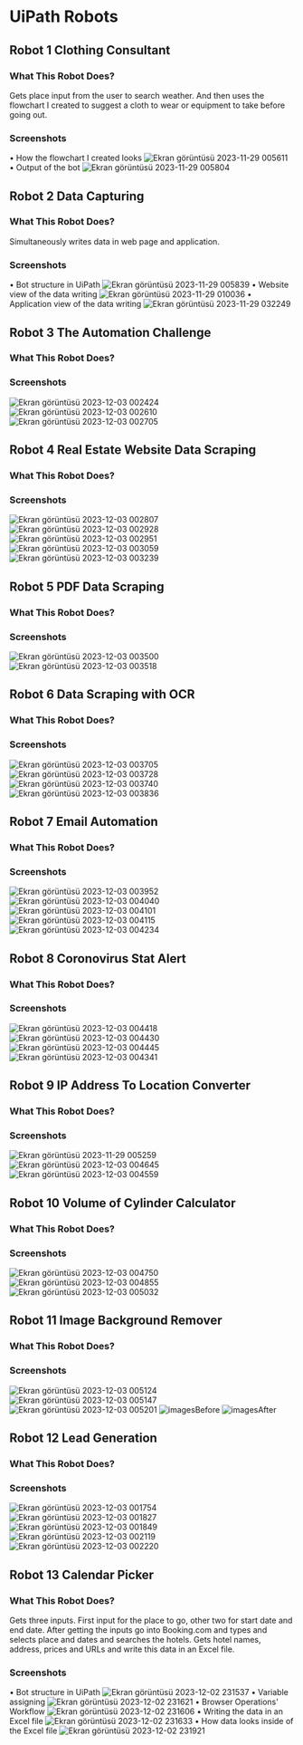 # UiPath Robots
 
## Robot 1 Clothing Consultant
### What This Robot Does?
Gets place input from the user to search weather.
And then uses the flowchart I created to suggest a cloth to wear or equipment to take before going out.
### Screenshots
• How the flowchart I created looks
![Ekran görüntüsü 2023-11-29 005611](https://github.com/FikretGezer/UiPathRobots/assets/64322071/fb380085-6acc-4b8e-ac9e-aecec68a3bc6)
• Output of the bot
![Ekran görüntüsü 2023-11-29 005804](https://github.com/FikretGezer/UiPathRobots/assets/64322071/57e70963-7b03-48ee-a806-f925616b82a2)

## Robot 2 Data Capturing
### What This Robot Does?
Simultaneously writes data in web page and application.
### Screenshots
• Bot structure in UiPath
![Ekran görüntüsü 2023-11-29 005839](https://github.com/FikretGezer/UiPathRobots/assets/64322071/2080bd92-94a3-4688-a03f-5a00595a3205)
• Website view of the data writing
![Ekran görüntüsü 2023-11-29 010036](https://github.com/FikretGezer/UiPathRobots/assets/64322071/4bb357ca-ad53-40bd-8771-8a6543e9db15)
• Application view of the data writing
![Ekran görüntüsü 2023-11-29 032249](https://github.com/FikretGezer/UiPathRobots/assets/64322071/499a153e-85d7-4d8a-a2fc-7754619266d1)

## Robot 3 The Automation Challenge
### What This Robot Does?
### Screenshots
![Ekran görüntüsü 2023-12-03 002424](https://github.com/FikretGezer/UiPathRobots/assets/64322071/1975e013-d2e3-47f8-acb9-5212e2626c14)
![Ekran görüntüsü 2023-12-03 002610](https://github.com/FikretGezer/UiPathRobots/assets/64322071/8b4ab54a-acf3-49b7-af8a-8507aed6e222)
![Ekran görüntüsü 2023-12-03 002705](https://github.com/FikretGezer/UiPathRobots/assets/64322071/2f652b1a-8269-4ace-993b-b6e8ae4ebcfb)

## Robot 4 Real Estate Website Data Scraping
### What This Robot Does?
### Screenshots
![Ekran görüntüsü 2023-12-03 002807](https://github.com/FikretGezer/UiPathRobots/assets/64322071/6d496530-cec2-4237-8441-a337e5222271)
![Ekran görüntüsü 2023-12-03 002928](https://github.com/FikretGezer/UiPathRobots/assets/64322071/c6c3806d-3f4c-4e33-9ba7-d0335e1abd3a)
![Ekran görüntüsü 2023-12-03 002951](https://github.com/FikretGezer/UiPathRobots/assets/64322071/e31c8dfc-ebcb-43d6-9708-a70a60ce5d8e)
![Ekran görüntüsü 2023-12-03 003059](https://github.com/FikretGezer/UiPathRobots/assets/64322071/fc997b2e-109d-42f1-9454-c4a669016376)
![Ekran görüntüsü 2023-12-03 003239](https://github.com/FikretGezer/UiPathRobots/assets/64322071/10a9150e-c6f8-4ab2-8c64-1439a2ab6601)

## Robot 5 PDF Data Scraping
### What This Robot Does?
### Screenshots
![Ekran görüntüsü 2023-12-03 003500](https://github.com/FikretGezer/UiPathRobots/assets/64322071/a42ac6a7-b6fd-4d80-89c7-30fe9b4b87f6)
![Ekran görüntüsü 2023-12-03 003518](https://github.com/FikretGezer/UiPathRobots/assets/64322071/bc81030b-daf4-4c3d-b8e8-a9e4a3cafd41)

## Robot 6 Data Scraping with OCR
### What This Robot Does?
### Screenshots
![Ekran görüntüsü 2023-12-03 003705](https://github.com/FikretGezer/UiPathRobots/assets/64322071/6c90f997-c0a0-4279-9bfa-3d861f4523b8)
![Ekran görüntüsü 2023-12-03 003728](https://github.com/FikretGezer/UiPathRobots/assets/64322071/baac3297-a4cb-4a20-8ade-f13c50f849df)
![Ekran görüntüsü 2023-12-03 003740](https://github.com/FikretGezer/UiPathRobots/assets/64322071/1802bb85-19c3-438d-866f-a9aa17ea4d02)
![Ekran görüntüsü 2023-12-03 003836](https://github.com/FikretGezer/UiPathRobots/assets/64322071/9ddb703a-b4fd-4b9f-9d73-cf4d531a11ed)

## Robot 7 Email Automation
### What This Robot Does?
### Screenshots
![Ekran görüntüsü 2023-12-03 003952](https://github.com/FikretGezer/UiPathRobots/assets/64322071/9d632c2b-3a71-4aab-b3c2-a70bcc105193)
![Ekran görüntüsü 2023-12-03 004040](https://github.com/FikretGezer/UiPathRobots/assets/64322071/836835e2-f905-401b-accc-6aef12921566)
![Ekran görüntüsü 2023-12-03 004101](https://github.com/FikretGezer/UiPathRobots/assets/64322071/31cd6120-1728-4c7b-b131-7cf6c957010e)
![Ekran görüntüsü 2023-12-03 004115](https://github.com/FikretGezer/UiPathRobots/assets/64322071/75e25215-7443-497e-b580-58fdf7727b7a)
![Ekran görüntüsü 2023-12-03 004234](https://github.com/FikretGezer/UiPathRobots/assets/64322071/b518fedc-98ce-4f41-bc63-5a9c805bd993)

## Robot 8 Coronovirus Stat Alert
### What This Robot Does?
### Screenshots
![Ekran görüntüsü 2023-12-03 004418](https://github.com/FikretGezer/UiPathRobots/assets/64322071/fccdbdac-864a-4a25-b146-684ddee9deaa)
![Ekran görüntüsü 2023-12-03 004430](https://github.com/FikretGezer/UiPathRobots/assets/64322071/8fd2a27c-f31e-4d0f-89ce-c57f3d503311)
![Ekran görüntüsü 2023-12-03 004445](https://github.com/FikretGezer/UiPathRobots/assets/64322071/2c72e203-c686-4f27-aee2-a62d6d8b79bf)
![Ekran görüntüsü 2023-12-03 004341](https://github.com/FikretGezer/UiPathRobots/assets/64322071/6e90bb7d-82ef-4600-9363-8789529ed707)

## Robot 9 IP Address To Location Converter
### What This Robot Does?
### Screenshots
![Ekran görüntüsü 2023-11-29 005259](https://github.com/FikretGezer/UiPathRobots/assets/64322071/2b53f6b8-03f0-4432-a859-d10f2e1853ea)
![Ekran görüntüsü 2023-12-03 004645](https://github.com/FikretGezer/UiPathRobots/assets/64322071/a34762f0-ddd4-4263-b4a9-4bb76eaca268)
![Ekran görüntüsü 2023-12-03 004559](https://github.com/FikretGezer/UiPathRobots/assets/64322071/0e82206c-781c-41ac-b266-039ed88ec5c4)

## Robot 10 Volume of Cylinder Calculator
### What This Robot Does?
### Screenshots
![Ekran görüntüsü 2023-12-03 004750](https://github.com/FikretGezer/UiPathRobots/assets/64322071/05993710-9485-42e1-8e10-3ad714c23191)
![Ekran görüntüsü 2023-12-03 004855](https://github.com/FikretGezer/UiPathRobots/assets/64322071/84ccc176-44bc-4559-a531-e478eeeb24e2)
![Ekran görüntüsü 2023-12-03 005032](https://github.com/FikretGezer/UiPathRobots/assets/64322071/a3d07cf8-2177-4e85-b4df-4d078185cfbe)

## Robot 11 Image Background Remover
### What This Robot Does?
### Screenshots
![Ekran görüntüsü 2023-12-03 005124](https://github.com/FikretGezer/UiPathRobots/assets/64322071/d1c2e73d-9314-40a8-bdb9-ed83dfafa381)
![Ekran görüntüsü 2023-12-03 005147](https://github.com/FikretGezer/UiPathRobots/assets/64322071/6865c4ff-c89f-4cdf-a1bd-68de4427ae1a)
![Ekran görüntüsü 2023-12-03 005201](https://github.com/FikretGezer/UiPathRobots/assets/64322071/5b56a27a-fee6-4f7b-a817-891f44bf8663)
![imagesBefore](https://github.com/FikretGezer/UiPathRobots/assets/64322071/843b4a58-5cd2-4acb-91ba-d6e0bb0724c7)
![imagesAfter](https://github.com/FikretGezer/UiPathRobots/assets/64322071/da3c2cfd-93f2-4753-b5e4-9eaa43cb1c06)

## Robot 12 Lead Generation
### What This Robot Does?
### Screenshots
![Ekran görüntüsü 2023-12-03 001754](https://github.com/FikretGezer/UiPathRobots/assets/64322071/37d39579-8b25-4c30-bee9-e616c4c837c8)
![Ekran görüntüsü 2023-12-03 001827](https://github.com/FikretGezer/UiPathRobots/assets/64322071/78d6c454-7aec-48fb-a0c9-5565f132908e)
![Ekran görüntüsü 2023-12-03 001849](https://github.com/FikretGezer/UiPathRobots/assets/64322071/aa4ce264-ae1e-4d84-95ba-7c543bdc46d0)
![Ekran görüntüsü 2023-12-03 002119](https://github.com/FikretGezer/UiPathRobots/assets/64322071/9f542173-1a4f-4a71-a0aa-f729e98b1883)
![Ekran görüntüsü 2023-12-03 002220](https://github.com/FikretGezer/UiPathRobots/assets/64322071/24eed79d-ce43-4204-b674-b14e248dd662)

## Robot 13 Calendar Picker
### What This Robot Does?
Gets three inputs. First input for the place to go, other two for start date and end date. After getting the inputs go into Booking.com and types and selects place and dates and searches the hotels. Gets hotel names, address, prices and URLs and write this data in an Excel file.
### Screenshots
• Bot structure in UiPath
![Ekran görüntüsü 2023-12-02 231537](https://github.com/FikretGezer/UiPathRobots/assets/64322071/872937c0-c057-4442-9d81-1a7d2507901e)
• Variable assigning
![Ekran görüntüsü 2023-12-02 231621](https://github.com/FikretGezer/UiPathRobots/assets/64322071/aae2122d-00da-461c-bcc2-ffcb0e3e9da5)
• Browser Operations' Workflow
![Ekran görüntüsü 2023-12-02 231606](https://github.com/FikretGezer/UiPathRobots/assets/64322071/cac60ec8-9299-4142-af12-d67f6d09abe5)
• Writing the data in an Excel file
![Ekran görüntüsü 2023-12-02 231633](https://github.com/FikretGezer/UiPathRobots/assets/64322071/fb9b0f7d-041b-4919-8200-153ea40000eb)
• How data looks inside of the Excel file
![Ekran görüntüsü 2023-12-02 231921](https://github.com/FikretGezer/UiPathRobots/assets/64322071/21901a90-8d29-4661-a7b5-d4b911e5d023)

